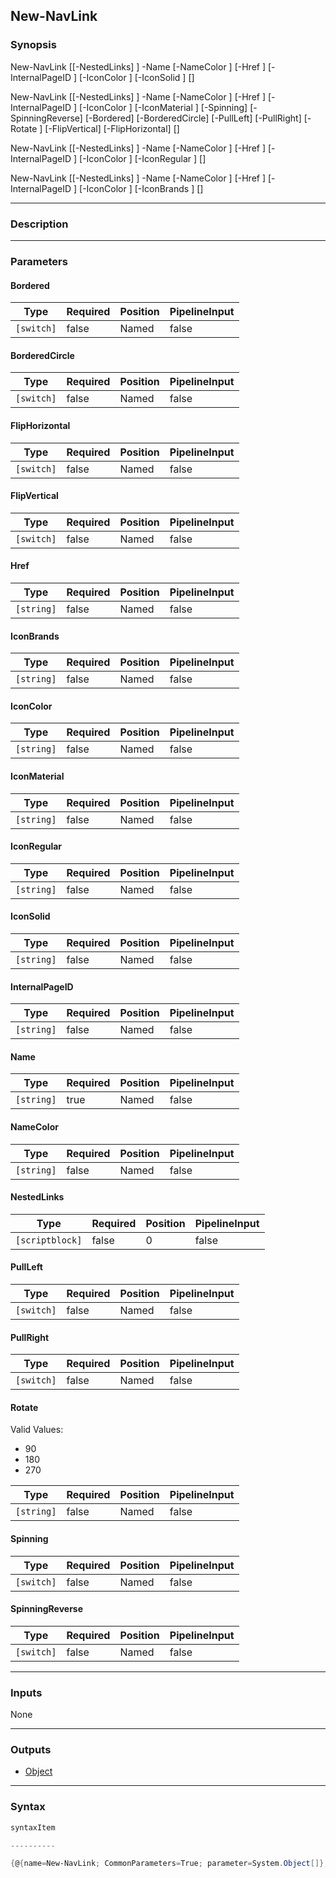 New-NavLink
-----------

### Synopsis

New-NavLink [[-NestedLinks] <scriptblock>] -Name <string> [-NameColor <string>] [-Href <string>] [-InternalPageID <string>] [-IconColor <string>] [-IconSolid <string>] [<CommonParameters>]

New-NavLink [[-NestedLinks] <scriptblock>] -Name <string> [-NameColor <string>] [-Href <string>] [-InternalPageID <string>] [-IconColor <string>] [-IconMaterial <string>] [-Spinning] [-SpinningReverse] [-Bordered] [-BorderedCircle] [-PullLeft] [-PullRight] [-Rotate <string>] [-FlipVertical] [-FlipHorizontal] [<CommonParameters>]

New-NavLink [[-NestedLinks] <scriptblock>] -Name <string> [-NameColor <string>] [-Href <string>] [-InternalPageID <string>] [-IconColor <string>] [-IconRegular <string>] [<CommonParameters>]

New-NavLink [[-NestedLinks] <scriptblock>] -Name <string> [-NameColor <string>] [-Href <string>] [-InternalPageID <string>] [-IconColor <string>] [-IconBrands <string>] [<CommonParameters>]

---

### Description

---

### Parameters
#### **Bordered**

|Type      |Required|Position|PipelineInput|
|----------|--------|--------|-------------|
|`[switch]`|false   |Named   |false        |

#### **BorderedCircle**

|Type      |Required|Position|PipelineInput|
|----------|--------|--------|-------------|
|`[switch]`|false   |Named   |false        |

#### **FlipHorizontal**

|Type      |Required|Position|PipelineInput|
|----------|--------|--------|-------------|
|`[switch]`|false   |Named   |false        |

#### **FlipVertical**

|Type      |Required|Position|PipelineInput|
|----------|--------|--------|-------------|
|`[switch]`|false   |Named   |false        |

#### **Href**

|Type      |Required|Position|PipelineInput|
|----------|--------|--------|-------------|
|`[string]`|false   |Named   |false        |

#### **IconBrands**

|Type      |Required|Position|PipelineInput|
|----------|--------|--------|-------------|
|`[string]`|false   |Named   |false        |

#### **IconColor**

|Type      |Required|Position|PipelineInput|
|----------|--------|--------|-------------|
|`[string]`|false   |Named   |false        |

#### **IconMaterial**

|Type      |Required|Position|PipelineInput|
|----------|--------|--------|-------------|
|`[string]`|false   |Named   |false        |

#### **IconRegular**

|Type      |Required|Position|PipelineInput|
|----------|--------|--------|-------------|
|`[string]`|false   |Named   |false        |

#### **IconSolid**

|Type      |Required|Position|PipelineInput|
|----------|--------|--------|-------------|
|`[string]`|false   |Named   |false        |

#### **InternalPageID**

|Type      |Required|Position|PipelineInput|
|----------|--------|--------|-------------|
|`[string]`|false   |Named   |false        |

#### **Name**

|Type      |Required|Position|PipelineInput|
|----------|--------|--------|-------------|
|`[string]`|true    |Named   |false        |

#### **NameColor**

|Type      |Required|Position|PipelineInput|
|----------|--------|--------|-------------|
|`[string]`|false   |Named   |false        |

#### **NestedLinks**

|Type           |Required|Position|PipelineInput|
|---------------|--------|--------|-------------|
|`[scriptblock]`|false   |0       |false        |

#### **PullLeft**

|Type      |Required|Position|PipelineInput|
|----------|--------|--------|-------------|
|`[switch]`|false   |Named   |false        |

#### **PullRight**

|Type      |Required|Position|PipelineInput|
|----------|--------|--------|-------------|
|`[switch]`|false   |Named   |false        |

#### **Rotate**

Valid Values:

* 90
* 180
* 270

|Type      |Required|Position|PipelineInput|
|----------|--------|--------|-------------|
|`[string]`|false   |Named   |false        |

#### **Spinning**

|Type      |Required|Position|PipelineInput|
|----------|--------|--------|-------------|
|`[switch]`|false   |Named   |false        |

#### **SpinningReverse**

|Type      |Required|Position|PipelineInput|
|----------|--------|--------|-------------|
|`[switch]`|false   |Named   |false        |

---

### Inputs
None

---

### Outputs
* [Object](https://learn.microsoft.com/en-us/dotnet/api/System.Object)

---

### Syntax
```PowerShell
syntaxItem
```
```PowerShell
----------
```
```PowerShell
{@{name=New-NavLink; CommonParameters=True; parameter=System.Object[]}, @{name=New-NavLink; CommonParameters=True; parameter=System.Object[]}, @{name=New-NavLink; CommonParameters=True; parameter=System.Object…
```
